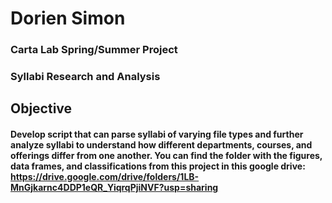 # Dorien Simon
### Carta Lab Spring/Summer Project
### Syllabi Research and Analysis

## Objective
#### Develop script that can parse syllabi of varying file types and further analyze syllabi to understand how different departments, courses, and offerings differ from one another. You can find the folder with the figures, data frames, and classifications from this project in this google drive: https://drive.google.com/drive/folders/1LB-MnGjkarnc4DDP1eQR_YiqrqPjiNVF?usp=sharing
